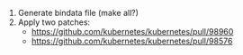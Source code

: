 1. Generate bindata file (make all?)
2. Apply two patches:
    - https://github.com/kubernetes/kubernetes/pull/98960
    - https://github.com/kubernetes/kubernetes/pull/98576
